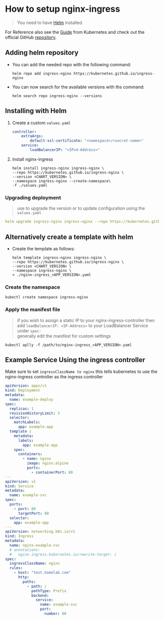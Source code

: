 # How to setup nginx-ingress
> You need to have [Helm](./helm_setup.md) installed.

For Reference also see the [Guide](https://kubernetes.github.io/ingress-nginx/deploy/) from Kubernetes and check out the official GitHub [repository](https://github.com/kubernetes/ingress-nginx).

## Adding helm repository
- You can add the needed repo with the following command:
    ```
    helm repo add ingress-nginx https://kubernetes.github.io/ingress-nginx
    ```
- You can now search for the available versions with ths command:
    ```
    helm search repo ingress-nginx --versions
    ```
    
## Installing with Helm

1. Create a custom `values.yaml`
    ```yaml
    controller:
        extraArgs:
            default-ssl-certificate: "<namespace>/<secret-name>"
        service:
            loadBalancerIP: "<IPv4-Address>"
    ```
2. Install nginx-ingress
    ```
    helm install ingress-nginx ingress-nginx \
    --repo https://kubernetes.github.io/ingress-nginx \
    --version <CHART_VERSION> \
    --namespace ingress-nginx --create-namespace\
    -f ./values.yaml
    ```

### Upgrading deployment
> use to upgrade the version or to update configuration using the `values.yaml`
```yaml
helm upgrade ingress-nginx ingress-nginx --repo https://kubernetes.github.io/ingress-nginx --version <CHART_VERSION> --namespace ingress-nginx -f ./values.yaml
```


## Alternatively create a template with helm
- Create the template as follows:
    ```
    helm template ingress-nginx ingress-nginx \
    --repo https://kubernetes.github.io/ingress-nginx \
    --version <CHART_VERSION> \
    --namespace ingress-nginx \
    > ./nginx-ingress_<APP_VERSION>.yaml
    ```

### Create the namespace
```
kubectl create namespace ingress-nginx
```

### Apply the manifest file
> if you wish to assign a static IP to your nginx-ingress-controller then add `loadBalancerIP: <IP-Address>` to your LoadBalancer Service under `spec:` <br/>
> generally edit the manifest for custom settings
```
kubectl aplly -f /path/to/nginx-ingress_<APP_VERSION>.yaml
```

## Example Service Using the ingress controller
Make sure to set `ingressClassName to nginx` this tells kubernetes to use the nginx-ingress controller as the ingress controller

```yaml
apiVersion: apps/v1
kind: Deployment
metadata:
  name: example-deploy
spec:
  replicas: 1
  revisionHistoryLimit: 3
  selector:
    matchLabels:
      app: example-app
  template :
    metadata:
      labels:
        app: example-app
    spec:
      containers:
        - name: nginx
          image: nginx:alpine
          ports:
            - containerPort: 80
---
apiVersion: v1
kind: Service
metadata:
  name: example-svc
spec:
  ports:
    - port: 80
      targetPort: 80
  selector:
    app: example-app
---
apiVersion: networking.k8s.io/v1
kind: Ingress
metadata:
  name: nginx-example-svc
  # annotations:
  #   nginx.ingress.kubernetes.io/rewrite-target: /
spec:
  ingressClassName: nginx
  rules:
    - host: "test.homelab.com"
      http:
        paths:
          - path: /
            pathType: Prefix
            backend:
              service:
                name: example-svc
                port:
                  number: 80
```
